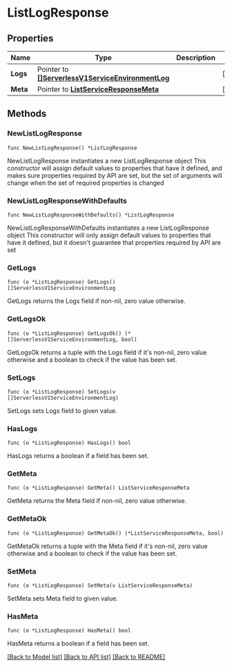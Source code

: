 # ListLogResponse

## Properties

Name | Type | Description | Notes
------------ | ------------- | ------------- | -------------
**Logs** | Pointer to [**[]ServerlessV1ServiceEnvironmentLog**](ServerlessV1ServiceEnvironmentLog.md) |  | [optional] 
**Meta** | Pointer to [**ListServiceResponseMeta**](ListServiceResponse_meta.md) |  | [optional] 

## Methods

### NewListLogResponse

`func NewListLogResponse() *ListLogResponse`

NewListLogResponse instantiates a new ListLogResponse object
This constructor will assign default values to properties that have it defined,
and makes sure properties required by API are set, but the set of arguments
will change when the set of required properties is changed

### NewListLogResponseWithDefaults

`func NewListLogResponseWithDefaults() *ListLogResponse`

NewListLogResponseWithDefaults instantiates a new ListLogResponse object
This constructor will only assign default values to properties that have it defined,
but it doesn't guarantee that properties required by API are set

### GetLogs

`func (o *ListLogResponse) GetLogs() []ServerlessV1ServiceEnvironmentLog`

GetLogs returns the Logs field if non-nil, zero value otherwise.

### GetLogsOk

`func (o *ListLogResponse) GetLogsOk() (*[]ServerlessV1ServiceEnvironmentLog, bool)`

GetLogsOk returns a tuple with the Logs field if it's non-nil, zero value otherwise
and a boolean to check if the value has been set.

### SetLogs

`func (o *ListLogResponse) SetLogs(v []ServerlessV1ServiceEnvironmentLog)`

SetLogs sets Logs field to given value.

### HasLogs

`func (o *ListLogResponse) HasLogs() bool`

HasLogs returns a boolean if a field has been set.

### GetMeta

`func (o *ListLogResponse) GetMeta() ListServiceResponseMeta`

GetMeta returns the Meta field if non-nil, zero value otherwise.

### GetMetaOk

`func (o *ListLogResponse) GetMetaOk() (*ListServiceResponseMeta, bool)`

GetMetaOk returns a tuple with the Meta field if it's non-nil, zero value otherwise
and a boolean to check if the value has been set.

### SetMeta

`func (o *ListLogResponse) SetMeta(v ListServiceResponseMeta)`

SetMeta sets Meta field to given value.

### HasMeta

`func (o *ListLogResponse) HasMeta() bool`

HasMeta returns a boolean if a field has been set.


[[Back to Model list]](../README.md#documentation-for-models) [[Back to API list]](../README.md#documentation-for-api-endpoints) [[Back to README]](../README.md)



